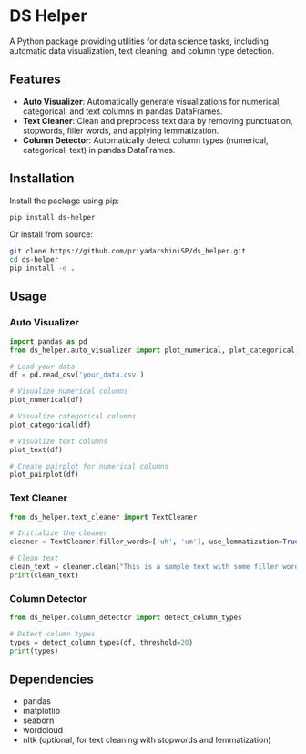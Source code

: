 # DS Helper

A Python package providing utilities for data science tasks, including automatic data visualization, text cleaning, and column type detection.

## Features

- **Auto Visualizer**: Automatically generate visualizations for numerical, categorical, and text columns in pandas DataFrames.
- **Text Cleaner**: Clean and preprocess text data by removing punctuation, stopwords, filler words, and applying lemmatization.
- **Column Detector**: Automatically detect column types (numerical, categorical, text) in pandas DataFrames.

## Installation

Install the package using pip:

```bash
pip install ds-helper
```

Or install from source:

```bash
git clone https://github.com/priyadarshiniSP/ds_helper.git
cd ds-helper
pip install -e .
```

## Usage

### Auto Visualizer

```python
import pandas as pd
from ds_helper.auto_visualizer import plot_numerical, plot_categorical, plot_text, plot_pairplot

# Load your data
df = pd.read_csv('your_data.csv')

# Visualize numerical columns
plot_numerical(df)

# Visualize categorical columns
plot_categorical(df)

# Visualize text columns
plot_text(df)

# Create pairplot for numerical columns
plot_pairplot(df)
```

### Text Cleaner

```python
from ds_helper.text_cleaner import TextCleaner

# Initialize the cleaner
cleaner = TextCleaner(filler_words=['uh', 'um'], use_lemmatization=True)

# Clean text
clean_text = cleaner.clean("This is a sample text with some filler words like uh and um.")
print(clean_text)
```

### Column Detector

```python
from ds_helper.column_detector import detect_column_types

# Detect column types
types = detect_column_types(df, threshold=20)
print(types)
```

## Dependencies

- pandas
- matplotlib
- seaborn
- wordcloud
- nltk (optional, for text cleaning with stopwords and lemmatization)
